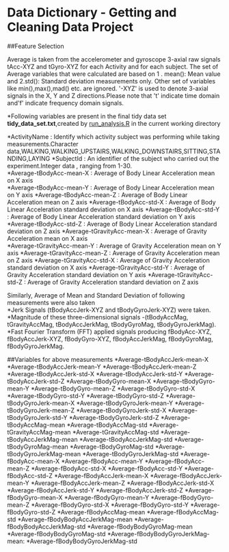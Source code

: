 Data Dictionary - Getting and Cleaning Data Project 
===================================================

##Feature Selection 

Average is taken from the accelerometer and gyroscope 3-axial raw signals tAcc-XYZ and tGyro-XYZ for each Activity and for each subject.
The set of Average variables that were calculated are based on 1 . mean(): Mean value and 2.std(): Standard deviation measurements only.
Other set of variables like min(),max(),mad() etc. are ignored.
'-XYZ' is used to denote 3-axial signals in the X, Y and Z directions.Please note that 't' indicate time domain and'f' indicate frequency domain signals.

*Following variables are present in the final tidy data set <b>tidy_data_set.txt</b>,created by <a href="https://github.com/Shrikant15/GettingCleaningData/blob/master/run_analysis.R/">run_analysis.R</a> in the current working directory
 
*ActivityName                        : Identify which activity subject was performing while taking measurements.Character data,WALKING,WALKING_UPSTAIRS,WALKING_DOWNSTAIRS,SITTING,STANDING,LAYING
*SubjectId                           : An identifier of the subject who carried out the experiment.Integer data , ranging from 1-30.  
*Average-tBodyAcc-mean-X             : Average of Body Linear Acceleration mean on X axis   
*Average-tBodyAcc-mean-Y				: Average of Body Linear Acceleration mean on Y axis
*Average-tBodyAcc-mean-Z				: Average of Body Linear Acceleration mean on Z axis
*Average-tBodyAcc-std-X              : Average of Body Linear Acceleration standard deviation on X axis
*Average-tBodyAcc-std-Y              : Average of Body Linear Acceleration standard deviation on Y axis
*Average-tBodyAcc-std-Z              : Average of Body Linear Acceleration standard deviation on Z axis
*Average-tGravityAcc-mean-X          : Average of Gravity Acceleration mean on X axis    
*Average-tGravityAcc-mean-Y          : Average of Gravity Acceleration mean on Y axis
*Average-tGravityAcc-mean-Z          : Average of Gravity Acceleration mean on Z axis
*Average-tGravityAcc-std-X           : Average of Gravity Acceleration standard deviation on X axis
*Average-tGravityAcc-std-Y           : Average of Gravity Acceleration standard deviation on Y axis
*Average-tGravityAcc-std-Z           : Average of Gravity Acceleration standard deviation on Z axis

Similarly, Average of Mean and Standard Deviation of following measurements were also taken  
*Jerk Signals (tBodyAccJerk-XYZ and tBodyGyroJerk-XYZ) were taken.  
*Magnitude of these three-dimensional signals -(tBodyAccMag, tGravityAccMag, tBodyAccJerkMag, tBodyGyroMag, tBodyGyroJerkMag).   
*Fast Fourier Transform (FFT) applied signals producing fBodyAcc-XYZ, fBodyAccJerk-XYZ, fBodyGyro-XYZ, fBodyAccJerkMag, fBodyGyroMag, fBodyGyroJerkMag.   

##Variables for above measurements
*Average-tBodyAccJerk-mean-X
*Average-tBodyAccJerk-mean-Y
*Average-tBodyAccJerk-mean-Z
*Average-tBodyAccJerk-std-X
*Average-tBodyAccJerk-std-Y
*Average-tBodyAccJerk-std-Z
*Average-tBodyGyro-mean-X
*Average-tBodyGyro-mean-Y
*Average-tBodyGyro-mean-Z
*Average-tBodyGyro-std-X
*Average-tBodyGyro-std-Y
*Average-tBodyGyro-std-Z
*Average-tBodyGyroJerk-mean-X
*Average-tBodyGyroJerk-mean-Y
*Average-tBodyGyroJerk-mean-Z
*Average-tBodyGyroJerk-std-X
*Average-tBodyGyroJerk-std-Y
*Average-tBodyGyroJerk-std-Z
*Average-tBodyAccMag-mean
*Average-tBodyAccMag-std
*Average-tGravityAccMag-mean
*Average-tGravityAccMag-std
*Average-tBodyAccJerkMag-mean
*Average-tBodyAccJerkMag-std
*Average-tBodyGyroMag-mean
*Average-tBodyGyroMag-std
*Average-tBodyGyroJerkMag-mean
*Average-tBodyGyroJerkMag-std
*Average-fBodyAcc-mean-X
*Average-fBodyAcc-mean-Y
*Average-fBodyAcc-mean-Z
*Average-fBodyAcc-std-X
*Average-fBodyAcc-std-Y
*Average-fBodyAcc-std-Z
*Average-fBodyAccJerk-mean-X
*Average-fBodyAccJerk-mean-Y
*Average-fBodyAccJerk-mean-Z
*Average-fBodyAccJerk-std-X
*Average-fBodyAccJerk-std-Y
*Average-fBodyAccJerk-std-Z
*Average-fBodyGyro-mean-X
*Average-fBodyGyro-mean-Y
*Average-fBodyGyro-mean-Z
*Average-fBodyGyro-std-X
*Average-fBodyGyro-std-Y
*Average-fBodyGyro-std-Z
*Average-fBodyAccMag-mean
*Average-fBodyAccMag-std
*Average-fBodyBodyAccJerkMag-mean
*Average-fBodyBodyAccJerkMag-std
*Average-fBodyBodyGyroMag-mean
*Average-fBodyBodyGyroMag-std
*Average-fBodyBodyGyroJerkMag-mean:
*Average-fBodyBodyGyroJerkMag-std
